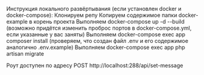 Инструкция локального развёртывания (если установлен docker и docker-compose):
Клонируем репу
Копируем содержимое папки docker-example в корень проекта
Выполняем docker-compose up -d --build (возможно придётся изменить проброс портов в docker-compose.yml, если указанные у вас заняты)
Выполняем docker-compose exec app composer install (проверяем, что создан файл .env и его содержимое аналогично .env.example)
Выполняем docker-compose exec app php artisan migrate

Роут доступен по адресу POST http://localhost:288/api/set-message
